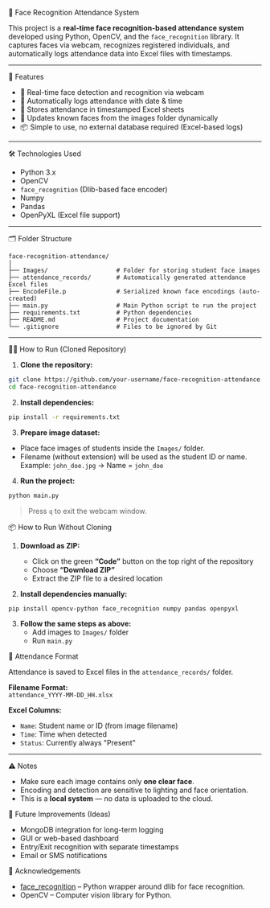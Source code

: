 🧠 Face Recognition Attendance System

This project is a **real-time face recognition-based attendance system** developed using Python, OpenCV, and the `face_recognition` library. It captures faces via webcam, recognizes registered individuals, and automatically logs attendance data into Excel files with timestamps.

---

📌 Features

- 🎥 Real-time face detection and recognition via webcam  
- 📝 Automatically logs attendance with date & time  
- 💾 Stores attendance in timestamped Excel sheets  
- 🔁 Updates known faces from the images folder dynamically  
- 📦 Simple to use, no external database required (Excel-based logs)

---

🛠️ Technologies Used

- Python 3.x  
- OpenCV  
- `face_recognition` (Dlib-based face encoder)  
- Numpy  
- Pandas  
- OpenPyXL (Excel file support)

---

🗂️ Folder Structure

```
face-recognition-attendance/
│
├── Images/                   # Folder for storing student face images
├── attendance_records/       # Automatically generated attendance Excel files
├── EncodeFile.p              # Serialized known face encodings (auto-created)
├── main.py                   # Main Python script to run the project
├── requirements.txt          # Python dependencies
├── README.md                 # Project documentation
└── .gitignore                # Files to be ignored by Git
```

---

🧑‍💻 How to Run (Cloned Repository)

1. **Clone the repository:**
```bash
git clone https://github.com/your-username/face-recognition-attendance.git
cd face-recognition-attendance
```

2. **Install dependencies:**
```bash
pip install -r requirements.txt
```

3. **Prepare image dataset:**
- Place face images of students inside the `Images/` folder.
- Filename (without extension) will be used as the student ID or name.  
  Example: `john_doe.jpg` → Name = `john_doe`

4. **Run the project:**
```bash
python main.py
```
> Press `q` to exit the webcam window.

📦 How to Run Without Cloning

1. **Download as ZIP:**
   - Click on the green **“Code”** button on the top right of the repository
   - Choose **“Download ZIP”**
   - Extract the ZIP file to a desired location

2. **Install dependencies manually:**
```bash
pip install opencv-python face_recognition numpy pandas openpyxl
```

3. **Follow the same steps as above:**
   - Add images to `Images/` folder
   - Run `main.py`

📝 Attendance Format

Attendance is saved to Excel files in the `attendance_records/` folder.

**Filename Format:**  
`attendance_YYYY-MM-DD_HH.xlsx`

**Excel Columns:**  
- `Name`: Student name or ID (from image filename)  
- `Time`: Time when detected  
- `Status`: Currently always "Present"

---

⚠️ Notes

- Make sure each image contains only **one clear face**.
- Encoding and detection are sensitive to lighting and face orientation.
- This is a **local system** — no data is uploaded to the cloud.


🔄 Future Improvements (Ideas)

- MongoDB integration for long-term logging  
- GUI or web-based dashboard  
- Entry/Exit recognition with separate timestamps  
- Email or SMS notifications  


🙌 Acknowledgements

- [face_recognition](https://github.com/ageitgey/face_recognition) – Python wrapper around dlib for face recognition.  
- OpenCV – Computer vision library for Python.

